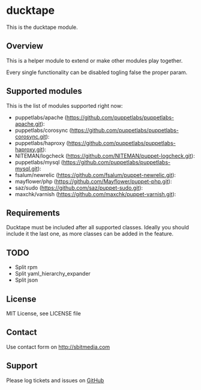 # ducktape

This is the ducktape module.

## Overview

This is a helper module to extend or make other modules play together. 

Every single functionality can be disabled togling false the proper param.

## Supported modules

This is the list of modules supported right now:

* puppetlabs/apache (https://github.com/puppetlabs/puppetlabs-apache.git): 
* puppetlabs/corosync (https://github.com/puppetlabs/puppetlabs-corosync.git):
* puppetlabs/haproxy (https://github.com/puppetlabs/puppetlabs-haproxy.git):
* NITEMAN/logcheck (https://github.com/NITEMAN/puppet-logcheck.git):
* puppetlabs/mysql (https://github.com/puppetlabs/puppetlabs-mysql.git):
* fsalum/newrelic (https://github.com/fsalum/puppet-newrelic.git):
* mayflower/php (https://github.com/Mayflower/puppet-php.git):
* saz/sudo (https://github.com/saz/puppet-sudo.git):
* maxchk/varnish (https://github.com/maxchk/puppet-varnish.git):

## Requirements

Ducktape must be included after all supported classes. Ideally you should include it the last one, as more classes can be added in the feature.

## TODO

* Split rpm
* Split yaml_hierarchy_expander
* Split json

## License

MIT License, see LICENSE file

## Contact

Use contact form on http://sbitmedia.com

## Support

Please log tickets and issues on [GitHub](https://github.com/sbitmedia/puppet-ducktape)
